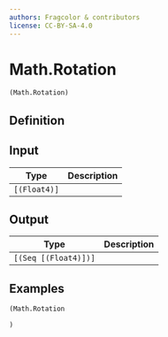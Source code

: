 ```yaml
---
authors: Fragcolor & contributors
license: CC-BY-SA-4.0
---
```



# Math.Rotation

```clojure
(Math.Rotation)
```


## Definition




## Input

| Type | Description |
|------|-------------|
| `[(Float4)]` |  |


## Output

| Type | Description |
|------|-------------|
| `[(Seq [(Float4)])]` |  |


## Examples

```clojure
(Math.Rotation

)
```
